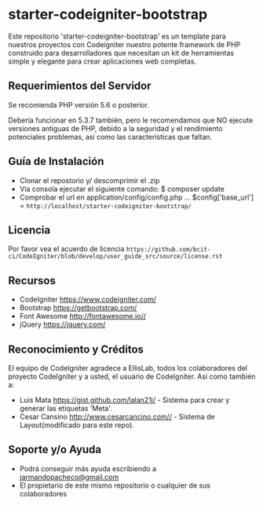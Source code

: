 # starter-codeigniter-bootstrap
Este repositorio 'starter-codeigniter-bootstrap' es un template para
nuestros proyectos con Codeigniter nuestro potente framework de PHP 
construido para desarrolladores que necesitan un kit de herramientas
simple y elegante para crear aplicaciones web completas.

## Requerimientos del Servidor

Se recomienda PHP versión 5.6 o posterior.

Debería funcionar en 5.3.7 también, pero le recomendamos que NO ejecute
versiones antiguas de PHP, debido a la seguridad y el rendimiento potenciales
problemas, así como las características que faltan.

## Guía de Instalación

- Clonar el repostorio y/ descomprimir el .zip
- Vía consola ejecutar el siguiente comando: $ composer update
- Comprobar el url en application/config/config.php ... $config['base_url'] = `http://localhost/starter-codeigniter-bootstrap/`

## Licencia

Por favor vea el acuerdo de licencia `https://github.com/bcit-ci/CodeIgniter/blob/develop/user_guide_src/source/license.rst`

## Recursos

* CodeIgniter  <https://www.codeigniter.com/>
* Bootstrap    <https://getbootstrap.com/>
* Font Awesome <http://fontawesome.io//>
* jQuery       <https://jquery.com/>

## Reconocimiento y Créditos

El equipo de CodeIgniter agradece a EllisLab, todos los colaboradores 
del proyecto CodeIgniter y a usted, el usuario de CodeIgniter. Así
como también a:

* Luis Mata  <https://gist.github.com/lalan21j/> - Sistema para crear y generar las etiquetas 'Meta'.
* Cesar Cansino <http://www.cesarcancino.com//> - Sistema de Layout(modificado para este repo).

## Soporte y/o Ayuda 

* Podrá conseguir más ayuda escribiendo a jarmandopacheco@gmail.com
* El propietario de este mismo repositorio o cualquier de sus colaboradores
